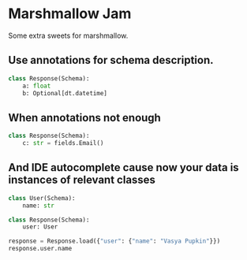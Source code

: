 Marshmallow Jam
===============

Some extra sweets for marshmallow. 


Use annotations for schema description.
---------------------------------------

```python
class Response(Schema):
    a: float
    b: Optional[dt.datetime]
```
        

When annotations not enough
---------------------------

```python
class Response(Schema):
    c: str = fields.Email()
```

And IDE autocomplete cause now your data is instances of relevant classes
-------------------------------------------------------------------------

```python
class User(Schema):
    name: str 

class Response(Schema):
    user: User

response = Response.load({"user": {"name": "Vasya Pupkin"}})
response.user.name
```
